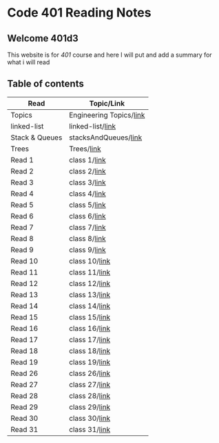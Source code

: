 # Code 401 Reading Notes

## Welcome 401d3

This website is for *401* course and here I will put and add a summary for what i will read 

## Table of contents

| Read    | Topic/Link |
|---------|-----|
| Topics  | Engineering Topics/[link](https://ruwaid-401-advanced-javascript.github.io/reading-Notes/EngineeringTopics)  |
| linked-list| linked-list/[link](https://ruwaid-401-advanced-javascript.github.io/reading-Notes/linked-list)            |
| Stack & Queues| stacksAndQueues/[link](https://ruwaid-401-advanced-javascript.github.io/reading-Notes/stacksAndQueues) |
| Trees   | Trees/[link](https://ruwaid-401-advanced-javascript.github.io/reading-Notes/trees)                           |
| Read 1  | class 1/[link](https://ruwaid-401-advanced-javascript.github.io/reading-Notes/class-01)                      |
| Read 2  | class 2/[link](https://ruwaid-401-advanced-javascript.github.io/reading-Notes/class-02)                      |
| Read 3  | class 3/[link](https://ruwaid-401-advanced-javascript.github.io/reading-Notes/class-03)                      |
| Read 4  | class 4/[link](https://ruwaid-401-advanced-javascript.github.io/reading-Notes/class-04)                      |
| Read 5  | class 5/[link](https://ruwaid-401-advanced-javascript.github.io/reading-Notes/class-05)                      |
| Read 6  | class 6/[link](https://ruwaid-401-advanced-javascript.github.io/reading-Notes/class-06)                      |
| Read 7  | class 7/[link](https://ruwaid-401-advanced-javascript.github.io/reading-Notes/class-07)                      |
| Read 8  | class 8/[link](https://ruwaid-401-advanced-javascript.github.io/reading-Notes/class-08)                      |
| Read 9  | class 9/[link](https://ruwaid-401-advanced-javascript.github.io/reading-Notes/class-09)                      |
| Read 10 | class 10/[link](https://ruwaid-401-advanced-javascript.github.io/reading-Notes/stacksAndQueues)              |
| Read 11 | class 11/[link](https://ruwaid-401-advanced-javascript.github.io/reading-Notes/class-11)                     |
| Read 12 | class 12/[link](https://ruwaid-401-advanced-javascript.github.io/reading-Notes/class-12)                     |
| Read 13 | class 13/[link](https://ruwaid-401-advanced-javascript.github.io/reading-Notes/class-13)                     |
| Read 14 | class 14/[link](https://ruwaid-401-advanced-javascript.github.io/reading-Notes/class-14)                     |
| Read 15 | class 15/[link](https://ruwaid-401-advanced-javascript.github.io/reading-Notes/trees)                        |
| Read 16 | class 16/[link](https://ruwaid-401-advanced-javascript.github.io/reading-Notes/class-16)                     |
| Read 17 | class 17/[link](https://ruwaid-401-advanced-javascript.github.io/reading-Notes/class-17)                     |
| Read 18 | class 18/[link](https://ruwaid-401-advanced-javascript.github.io/reading-Notes/class-18)                     |
| Read 19 | class 19/[link](https://ruwaid-401-advanced-javascript.github.io/reading-Notes/class-19)                     |
| Read 26 | class 26/[link](https://ruwaid-401-advanced-javascript.github.io/reading-Notes/class-26)                     |
| Read 27 | class 27/[link](https://ruwaid-401-advanced-javascript.github.io/reading-Notes/class-27)                     |
| Read 28 | class 28/[link](https://ruwaid-401-advanced-javascript.github.io/reading-Notes/class-28)                     |
| Read 29 | class 29/[link](https://ruwaid-401-advanced-javascript.github.io/reading-Notes/class-29)                     |
| Read 30 | class 30/[link](https://ruwaid-401-advanced-javascript.github.io/reading-Notes/hashTable)                    |
| Read 31 | class 31/[link](https://ruwaid-401-advanced-javascript.github.io/reading-Notes/class-31)                     |
